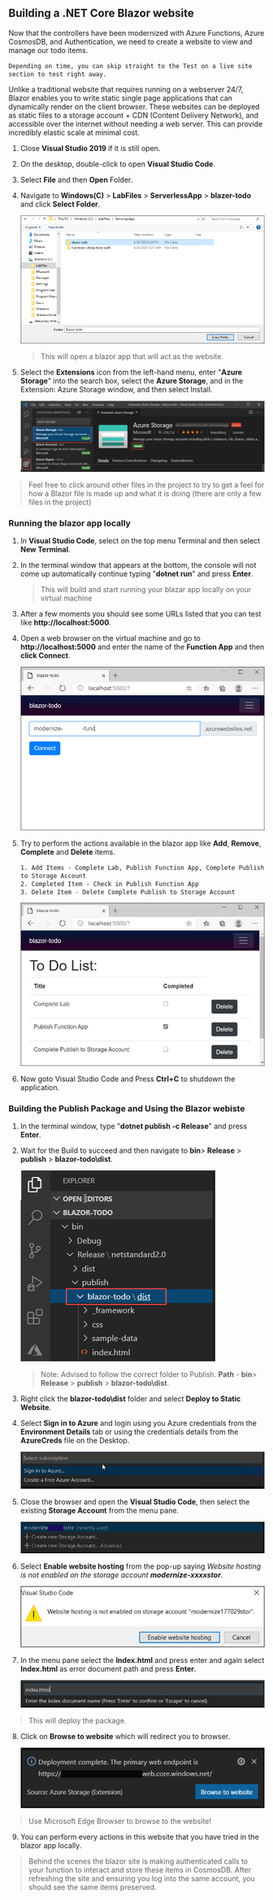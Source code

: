 ## Building a .NET Core Blazor website
Now that the controllers have been modernized with Azure Functions, Azure CosmosDB, and Authentication, we need to create a website to view and manage our todo items.

```
Depending on time, you can skip straight to the Test on a live site section to test right away.
```

Unlike a traditional website that requires running on a webserver 24/7, Blazor enables you to write static single page applications that can dynamically render on the client browser. These websites can be deployed as static files to a storage account + CDN (Content Delivery Network), and accessible over the internet without needing a web server. This can provide incredibly elastic scale at minimal cost.

1. Close **Visual Studio 2019** if it is still open.

2. On the desktop, double-click to open **Visual Studio Code**.

3. Select **File** and then **Open** Folder.

4. Navigate to **Windows(C)** > **LabFiles** > **ServerlessApp** > **blazer-todo** and click **Select Folder**.               
   
   ![blazor](images/blazor.png)
   
      > This will open a blazor app that will act as the website.
      
5. Select the **Extensions** icon from the left-hand menu, enter "**Azure Storage**" into the search box, select the **Azure Storage**, and in the Extension: Azure Storage window, and then select Install.

   ![Extensions](images/extension.png)
      
> Feel free to click around other files in the project to try to get a feel for how a Blazor file is made up and what it is doing (there are only a few files in the project)

### Running the blazor app locally

1. In **Visual Studio Code**, select on the top menu Terminal and then select **New Terminal**. 

2. In the terminal window that appears at the bottom, the console will not come up automatically continue typing "**dotnet run**" and press **Enter**.

     > This will build and start running your blazar app locally on your virtual machine
     
3. After a few moments you should see some URLs listed that you can test like **http://<span></span>localhost:5000**. 

4. Open a web browser on the virtual machine and go to **http://<span></span>localhost:5000** and enter the name of the **Function App** and then **click Connect**.

   ![blazortodo](images/blazortodo.png)

5. Try to perform the actions available in the blazor app like **Add**, **Remove**, **Complete** and **Delete** items.

    ```Try to perform actions like:
    1. Add Items - Complete Lab, Publish Function App, Complete Publish to Storage Account
    2. Completed Item - Check in Publish Function App
    3. Delete Item - Delete Complete Publish to Storage Account

    ```
    
   ![additem](images/additem.png)

6. Now goto Visual Studio Code and Press **Ctrl+C** to shutdown the application.
     
### Building the Publish Package and Using the Blazor webiste

1. In the terminal window, type "**dotnet publish -c Release**" and press **Enter**.

2. Wait for the Build to succeed and then navigate to **bin**> **Release** > **publish** > **blazor-todo\dist**.

   ![visualstudio](images/visualstudio.png)
   
   > Note: Advised to follow the correct folder to Publish.
     **Path** - **bin**> **Release** > **publish** > **blazor-todo\dist**.

3. Right click the **blazor-todo\dist** folder and select **Deploy to Static Website**.

4. Select **Sign in to Azure** and login using you Azure credentials from the **Environment Details** tab or using the credentials details from the **AzureCreds** file on the Desktop.

   ![signazure](images/signazure.png)

5. Close the browser and open the **Visual Studio Code**, then select the existing **Storage Account** from the menu pane.

   ![storage01](images/storage01.png)

6. Select **Enable website hosting** from the pop-up saying *Website hosting is not enabled on the storage account* ***modernize-xxxxstor***.

   ![enablewebhost](images/enablewebhost.png)

7. In the menu pane select the **Index.html** and press enter and again select **Index.html** as error document path and press **Enter**.

   ![Index.html](images/index.png)

> This will deploy the package.

8. Click on **Browse to website** which will redirect you to browser.
   
    ![browse](images/browse.png)
   
> Use Microsoft Edge Browser to browse to the website! 

9. You can perform every actions in this website that you have tried in the blazor app locally.

 > Behind the scenes the blazor site is making authenticated calls to your function to interact and store these items in CosmosDB. After refreshing the site and ensuring you log into the same account, you should see the same items preserved.
